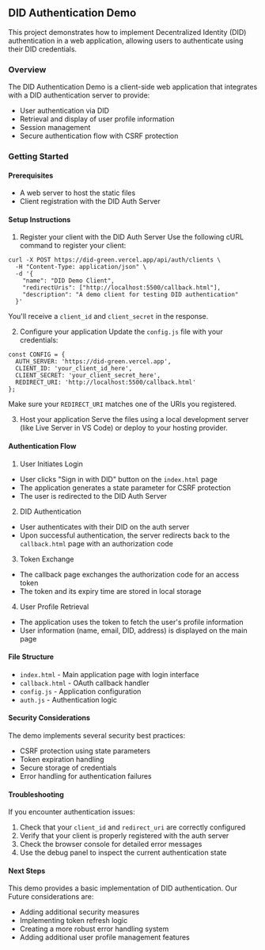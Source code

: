 ## DID Authentication Demo
This project demonstrates how to implement Decentralized Identity (DID) authentication in a web application, allowing users to authenticate using their DID credentials.

### Overview
The DID Authentication Demo is a client-side web application that integrates with a DID authentication server to provide:

- User authentication via DID
- Retrieval and display of user profile information
- Session management
- Secure authentication flow with CSRF protection

### Getting Started
#### Prerequisites
- A web server to host the static files
- Client registration with the DID Auth Server
#### Setup Instructions
1. Register your client with the DID Auth Server
Use the following cURL command to register your client:
```cURL
curl -X POST https://did-green.vercel.app/api/auth/clients \
  -H "Content-Type: application/json" \
  -d '{
    "name": "DID Demo Client",
    "redirectUris": ["http://localhost:5500/callback.html"],
    "description": "A demo client for testing DID authentication"
  }'
```
You'll receive a `client_id` and `client_secret` in the response.

2. Configure your application
Update the `config.js` file with your credentials:
```
const CONFIG = {
  AUTH_SERVER: 'https://did-green.vercel.app',
  CLIENT_ID: 'your_client_id_here', 
  CLIENT_SECRET: 'your_client_secret_here',
  REDIRECT_URI: 'http://localhost:5500/callback.html'
};
```
Make sure your `REDIRECT_URI` matches one of the URIs you registered.

3. Host your application
Serve the files using a local development server (like Live Server in VS Code) or deploy to your hosting provider.

#### Authentication Flow
1. User Initiates Login
- User clicks "Sign in with DID" button on the `index.html` page
- The application generates a state parameter for CSRF protection
- The user is redirected to the DID Auth Server
2. DID Authentication
- User authenticates with their DID on the auth server
- Upon successful authentication, the server redirects back to the `callback.html` page with an authorization code
3. Token Exchange
- The callback page exchanges the authorization code for an access token
- The token and its expiry time are stored in local storage
4. User Profile Retrieval
- The application uses the token to fetch the user's profile information
- User information (name, email, DID, address) is displayed on the main page
#### File Structure
- `index.html` - Main application page with login interface
- `callback.html` - OAuth callback handler
- `config.js` - Application configuration
- `auth.js` - Authentication logic
#### Security Considerations
The demo implements several security best practices:

- CSRF protection using state parameters
- Token expiration handling
- Secure storage of credentials
- Error handling for authentication failures

#### Troubleshooting
If you encounter authentication issues:

1. Check that your `client_id` and `redirect_uri` are correctly configured
2. Verify that your client is properly registered with the auth server
3. Check the browser console for detailed error messages
4. Use the debug panel to inspect the current authentication state

#### Next Steps
This demo provides a basic implementation of DID authentication. Our Future considerations are:

- Adding additional security measures
- Implementing token refresh logic
- Creating a more robust error handling system
- Adding additional user profile management features